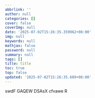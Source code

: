```yaml
---
abbrlink: ''
author: null
categories: []
cover: false
coverImg: null
date: '2025-07-02T15:26:35.359962+08:00'
img: null
keywords: null
mathjax: false
password: null
summary: null
tags: []
title: title
toc: true
top: false
updated: '2025-07-02T15:26:35.689+08:00'
---
```

swdF GAQEW DSAsX cfvawe R
